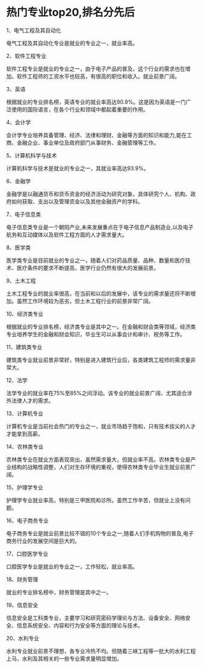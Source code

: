 # 热门专业top20,排名分先后

1、电气工程及其自动化

电气工程及其自动化专业是就业的专业之一，就业率高。

2、软件工程专业

软件工程专业是就业的专业之一，由于电子产品的普及，这个行业的需求也在增加。软件工程师的工资水平也较高，有很高的职位和收入。就业前景广阔。

3、英语

根据就业的专业排名榜，英语专业的就业率高达90.9%。这是因为英语是一门广泛使用的国际语言，在各个行业和领域中都起着重要的作用。

4、会计学

会计学专业培养具备管理、经济、法律和理财、金融等方面的知识和能力,能在工商、金融企业、事业单位及政府部门从事财务、金融管理等工作。

5、计算机科学与技术

计算机科学与技术是就业的专业之一，其就业率高达93.9%。

6、金融学

金融学是以融通货币和货币资金的经济活动为研究对象，具体研究个人、机构、政府如何获取、支出以及管理资金以及其他金融资产的学科。

7、电子信息类

电子信息类专业是一个朝阳产业,未来发展重点在于电子信息产品制造业,以及电子航务和互动媒体以及软件工程方面的人才需求量大。

8、医学类

医学类专业是目前就业的专业之一，随着人们对药品质量、品种、数量和医疗技术、医疗条件的要求不断提高，医学行业仍然有很大的发展前景。

9、土木工程

土木工程专业的就业率很高，在当前和以后的发展中，该专业的需求量还将不断增加。虽然工作环境较为恶劣，但土木工程行业的前景非常广阔。

10、经济类专业

根据就业的专业排名榜，经济类专业是其中之一。在金融和财会类等领域，经济类专业培养学生的金融和财会知识，毕业生可以从事会计和审计、税务等工作。

11、建筑类专业

建筑类专业就业前景非常好，特别是进入建筑行业后，各类建筑工程师的需求量非常大。

12、法学

法学专业的就业率在75%至85%之间浮动。该专业的就业前景广阔，尤其适合涉外法律人才的需求。

13、计算机专业

计算机专业是当前社会热门的专业之一，就业市场趋于饱和，只有技术拔尖的人才才能拿到高薪。

14、农林类专业

农林类专业在就业方面表现突出，虽然需求量大，但就业率不高。农林类专业是产业结构的战略性调整，人们对生存环境的重视，使得农林类专业毕业生就业前景广阔。

15、护理学专业

护理学专业就业率高，特别是三甲医院和诊所。虽然工作辛苦，但就业上没有问题。

16、电子商务专业

电子商务专业是就业前景比较不错的10个专业之一,随着人们手机购物的普及,电子商务行业的发展空间是巨大的。

17、口腔医学专业

口腔医学专业是就业的专业之一，工作轻松，就业率高。

18、财务管理

就业的专业排名榜中，财务管理是其中之一。

19、信息安全

信息安全是工科类专业，主要学习和研究密码学理论与方法、设备安全、网络安全、信息系统安全、内容和行为安全等方面的理论与技术。

20、水利专业

水利专业就业前景不理想，各专业冷热不均。但随着三峡工程等一批大的水利工程上马，水利及其相关的一些专业需求量明显增加。